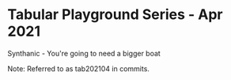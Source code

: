 # Tabular Playground Series - Apr 2021

Synthanic - You're going to need a bigger boat

Note: Referred to as tab202104 in commits.
